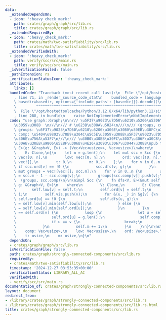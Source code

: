 ```yaml
---
data:
  _extendedDependsOn:
  - icon: ':heavy_check_mark:'
    path: crates/graph/graph/src/lib.rs
    title: crates/graph/graph/src/lib.rs
  _extendedRequiredBy:
  - icon: ':heavy_check_mark:'
    path: crates/math/two-satisfiability/src/lib.rs
    title: crates/math/two-satisfiability/src/lib.rs
  _extendedVerifiedWith:
  - icon: ':heavy_check_mark:'
    path: verify/scc/src/main.rs
    title: verify/scc/src/main.rs
  _isVerificationFailed: false
  _pathExtension: rs
  _verificationStatusIcon: ':heavy_check_mark:'
  attributes:
    links: []
  bundledCode: "Traceback (most recent call last):\n  File \"/opt/hostedtoolcache/Python/3.12.8/x64/lib/python3.12/site-packages/onlinejudge_verify/documentation/build.py\"\
    , line 71, in _render_source_code_stat\n    bundled_code = language.bundle(stat.path,\
    \ basedir=basedir, options={'include_paths': [basedir]}).decode()\n          \
    \         ^^^^^^^^^^^^^^^^^^^^^^^^^^^^^^^^^^^^^^^^^^^^^^^^^^^^^^^^^^^^^^^^^^^^^^^^^^^^^^^^^\n\
    \  File \"/opt/hostedtoolcache/Python/3.12.8/x64/lib/python3.12/site-packages/onlinejudge_verify/languages/rust.py\"\
    , line 288, in bundle\n    raise NotImplementedError\nNotImplementedError\n"
  code: "use graph::Graph;\n\n/// \u5F37\u9023\u7D50\u6210\u5206\u5206\u89E3\u3092\
    \u3059\u308B  \n///\n/// # \u623B\u308A\u5024\n///\n/// (groups, comp)\n/// -\
    \ groups: \u5F37\u9023\u7D50\u6210\u5206\u306E\u30B0\u30EB\u30FC\u30D7\n/// -\
    \ comp: \u5404\u9802\u70B9\u304C\u5C5E\u3059\u308B\u5F37\u9023\u7D50\u6210\u5206\
    \u306E\u756A\u53F7\n///\n/// \u30B0\u30EB\u30FC\u30D7\u306F\u30C8\u30DD\u30ED\u30B8\
    \u30AB\u30EB\u9806\u5E8F\u306B\u4E26\u3093\u3067\u3044\u308B\npub fn strongly_connected_components<V,\
    \ E>(g: &Graph<V, E>) -> (Vec<Vec<usize>>, Vec<usize>)\nwhere\n    V: Clone,\n\
    \    E: Clone,\n{\n    let n = g.len();\n    let mut scc = Scc {\n        comp:\
    \ vec![0; n],\n        low: vec![0; n],\n        ord: vec![!0; n],\n        vis:\
    \ vec![],\n        t: 0,\n        m: 0,\n    };\n    for v in 0..n {\n       \
    \ if scc.ord[v] == !0 {\n            scc.dfs(v, g);\n        }\n    }\n    let\
    \ mut groups = vec![vec![]; scc.m];\n    for v in 0..n {\n        scc.comp[v]\
    \ = scc.m - 1 - scc.comp[v];\n        groups[scc.comp[v]].push(v);\n    }\n  \
    \  (groups, scc.comp)\n}\n\nimpl Scc {\n    fn dfs<V, E>(&mut self, v: usize,\
    \ g: &Graph<V, E>)\n    where\n        V: Clone,\n        E: Clone,\n    {\n \
    \       self.low[v] = self.t;\n        self.ord[v] = self.t;\n        self.t +=\
    \ 1;\n        self.vis.push(v);\n        for &(u, _) in &g[v] {\n            if\
    \ self.ord[u] == !0 {\n                self.dfs(u, g);\n                self.low[v]\
    \ = self.low[v].min(self.low[u]);\n            } else {\n                self.low[v]\
    \ = self.low[v].min(self.ord[u]);\n            }\n        }\n        if self.low[v]\
    \ == self.ord[v] {\n            loop {\n                let u = self.vis.pop().unwrap();\n\
    \                self.ord[u] = g.len();\n                self.comp[u] = self.m;\n\
    \                if u == v {\n                    break;\n                }\n\
    \            }\n            self.m += 1;\n        }\n    }\n}\n\nstruct Scc {\n\
    \    comp: Vec<usize>,\n    low: Vec<usize>,\n    ord: Vec<usize>,\n    vis: Vec<usize>,\n\
    \    t: usize,\n    m: usize,\n}\n"
  dependsOn:
  - crates/graph/graph/src/lib.rs
  isVerificationFile: false
  path: crates/graph/strongly-connected-components/src/lib.rs
  requiredBy:
  - crates/math/two-satisfiability/src/lib.rs
  timestamp: '2024-12-27 03:53:35+00:00'
  verificationStatus: LIBRARY_ALL_AC
  verifiedWith:
  - verify/scc/src/main.rs
documentation_of: crates/graph/strongly-connected-components/src/lib.rs
layout: document
redirect_from:
- /library/crates/graph/strongly-connected-components/src/lib.rs
- /library/crates/graph/strongly-connected-components/src/lib.rs.html
title: crates/graph/strongly-connected-components/src/lib.rs
---
```

